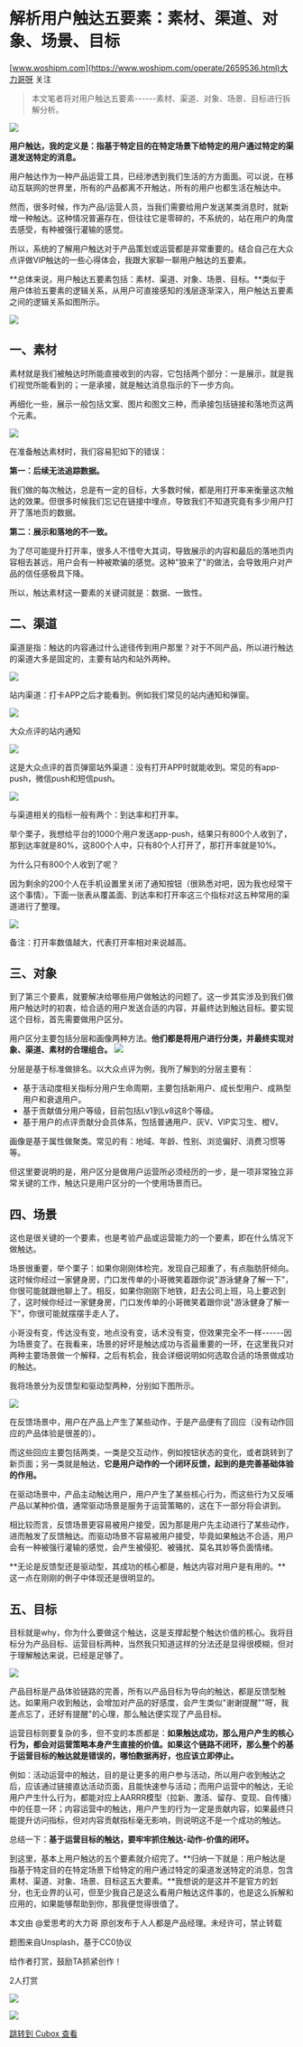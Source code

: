 解析用户触达五要素：素材、渠道、对象、场景、目标
========================

[www.woshipm.com](https://www.woshipm.com/operate/2659536.html)大力哥呀 关注

> 本文笔者将对用户触达五要素------素材、渠道、对象、场景、目标进行拆解分析。

![](https://image.cubox.pro/article/2022121510205755404/56944.jpg)

**用户触达，我的定义是：指基于特定目的在特定场景下给特定的用户通过特定的渠道发送特定的消息。**

用户触达作为一种产品运营工具，已经渗透到我们生活的方方面面。可以说，在移动互联网的世界里，所有的产品都离不开触达，所有的用户也都生活在触达中。

然而，很多时候，作为产品/运营人员，当我们需要给用户发送某类消息时，就新增一种触达。这种情况普遍存在，但往往它是零碎的，不系统的，站在用户的角度去感受，有种被强行灌输的感觉。

所以，系统的了解用户触达对于产品策划或运营都是非常重要的。结合自己在大众点评做VIP触达的一些心得体会，我跟大家聊一聊用户触达的五要素。

**总体来说，用户触达五要素包括：素材、渠道、对象、场景、目标。**类似于用户体验五要素的逻辑关系，从用户可直接感知的浅层逐渐深入，用户触达五要素之间的逻辑关系如图所示。

![](https://image.cubox.pro/article/2022121510205713634/29069.jpg)

一、素材
----

素材就是我们被触达时所能直接收到的内容，它包括两个部分：一是展示，就是我们视觉所能看到的；一是承接，就是触达消息指示的下一步方向。

再细化一些，展示一般包括文案、图片和图文三种，而承接包括链接和落地页这两个元素。

![](https://image.cubox.pro/article/2022121510205767561/75809.jpg)

在准备触达素材时，我们容易犯如下的错误：

**第一：后续无法追踪数据。**

我们做的每次触达，总是有一定的目标，大多数时候，都是用打开率来衡量这次触达的效果。但很多时候我们忘记在链接中埋点，导致我们不知道究竟有多少用户打开了落地页的数据。

**第二：展示和落地的不一致。**

为了尽可能提升打开率，很多人不惜夸大其词，导致展示的内容和最后的落地页内容相去甚远，用户会有一种被欺骗的感觉。这种"狼来了"的做法，会导致用户对产品的信任感极具下降。

所以，触达素材这一要素的关键词就是：数据、一致性。

二、渠道
----

渠道是指：触达的内容通过什么途径传到用户那里？对于不同产品，所以进行触达的渠道大多是固定的，主要有站内和站外两种。

![](https://image.cubox.pro/article/2022121510205723302/55738.jpg)

站内渠道：打卡APP之后才能看到。例如我们常见的站内通知和弹窗。

![](https://image.cubox.pro/article/2022121510205778205/32551.jpg)

大众点评的站内通知

![](https://image.cubox.pro/article/2022121510205825605/18360.jpg)

这是大众点评的首页弹窗站外渠道：没有打开APP时就能收到。常见的有app-push，微信push和短信push。

![](https://image.cubox.pro/article/2022121510205868075/26680.jpg)

与渠道相关的指标一般有两个：到达率和打开率。

举个栗子，我想给平台的1000个用户发送app-push，结果只有800个人收到了，那到达率就是80%，这800个人中，只有80个人打开了，那打开率就是10%。

为什么只有800个人收到了呢？

因为剩余的200个人在手机设置里关闭了通知按钮（很熟悉对吧，因为我也经常干这个事情）。下面一张表从覆盖面、到达率和打开率这三个指标对这五种常用的渠道进行了整理。

![](https://image.cubox.pro/article/2022121510205817421/81429.jpg)

备注：打开率数值越大，代表打开率相对来说越高。

三、对象
----

到了第三个要素，就要解决给哪些用户做触达的问题了。这一步其实涉及到我们做用户触达时的初衷，给合适的用户发送合适的内容，并最终达到触达目标。要实现这个目标，首先需要做用户区分。

用户区分主要包括分层和画像两种方法。**他们都是将用户进行分类，并最终实现对象、渠道、素材的合理组合。** ![](https://image.cubox.pro/article/2022121510205865206/12975.jpg)

分层是基于标准做排名。以大众点评为例，我所了解到的分层主要有：

* 基于活动度相关指标分用户生命周期，主要包括新用户、成长型用户、成熟型用户和衰退用户。
* 基于贡献值分用户等级，目前包括Lv1到Lv8这8个等级。
* 基于用户的点评贡献分会员体系，包括普通用户、灰V、VIP实习生、橙V。

画像是基于属性做聚类。常见的有：地域、年龄、性别、浏览偏好、消费习惯等等。

但这里要说明的是，用户区分是做用户运营所必须经历的一步，是一项非常独立非常关键的工作，触达只是用户区分的一个使用场景而已。

四、场景
----

这也是很关键的一个要素，也是考验产品或运营能力的一个要素，即在什么情况下做触达。

场景很重要，举个栗子：如果你刚刚体检完，发现自己超重了，有点脂肪肝倾向。这时候你经过一家健身房，门口发传单的小哥微笑着跟你说"游泳健身了解一下"，你很可能就跟他聊上了。相反，如果你刚刚下地铁，赶去公司上班，马上要迟到了，这时候你经过一家健身房，门口发传单的小哥微笑着跟你说"游泳健身了解一下"，你很可能就摆摆手走人了。

小哥没有变，传达没有变，地点没有变，话术没有变，但效果完全不一样------因为场景变了。在我看来，场景的好坏是触达成功与否最重要的一环，在这里我只对两种主要场景做一个解释，之后有机会，我会详细说明如何选取合适的场景做成功的触达。

我将场景分为反馈型和驱动型两种，分别如下图所示。

![](https://image.cubox.pro/article/2022121510205890114/42368.jpg)

在反馈场景中，用户在产品上产生了某些动作，于是产品便有了回应（没有动作回应的产品体验是很差的）。

而这些回应主要包括两类，一类是交互动作，例如按钮状态的变化，或者跳转到了新页面；另一类就是触达，**它是用户动作的一个闭环反馈，起到的是完善基础体验的作用。**

在驱动场景中，产品主动触达用户，用户产生了某些核心行为，而这些行为又反哺产品以某种价值，通常驱动场景是服务于运营策略的，这在下一部分将会讲到。

相比较而言，反馈场景更容易被用户接受，因为那是用户先主动进行了某些动作，进而触发了反馈触达。而驱动场景不容易被用户接受，毕竟如果触达不合适，用户会有一种被强行灌输的感觉，会产生被侵犯、被骚扰、莫名其妙等负面情绪。

**无论是反馈型还是驱动型，其成功的核心都是，触达内容对用户是有用的。**这一点在刚刚的例子中体现还是很明显的。

五、目标
----

目标就是why，你为什么要做这个触达，这是支撑起整个触达价值的核心。我将目标分为产品目标、运营目标两种，当然我只知道这样的分法还是显得很模糊，但对于理解触达来说，已经是足够了。

![](https://image.cubox.pro/article/2022121510205829540/22747.jpg)

产品目标是产品体验链路的完善，所有以产品目标为导向的触达，都是反馈型触达。如果用户收到触达，会增加对产品的好感度，会产生类似"谢谢提醒""呀，我差点忘了，还好有提醒"的心理，那么触达便实现了产品目标。

运营目标则要复杂的多，但不变的本质都是：**如果触达成功，那么用户产生的核心行为，都会对运营策略本身产生直接的价值。如果这个链路不闭环，那么整个的基于运营目标的触达就是错误的，哪怕数据再好，也应该立即停止。**

例如：活动运营中的触达，目的是让更多的用户参与活动，所以用户收到触达之后，应该通过链接直达活动页面，且能快速参与活动；而用户运营中的触达，无论用户产生什么行为，都能对应上AARRR模型（拉新、激活、留存、变现、自传播）中的任意一环；内容运营中的触达，用户产生的行为一定是贡献内容，如果最终只能提升访问指标，但对内容贡献指标毫无影响，则说明这不是一个成功的触达。

总结一下：**基于运营目标的触达，要牢牢抓住触达-动作-价值的闭环。**

到这里，基本上用户触达的五个要素就介绍完了。**归纳一下就是：用户触达是指基于特定目的在特定场景下给特定的用户通过特定的渠道发送特定的消息，包含素材、渠道、对象、场景、目标这五大要素。**我想说的是这并不是官方的划分，也无业界的认可，但至少我自己是这么看用户触达这件事的，也是这么拆解和应用的，如果能够帮助到你，那我便觉得很值了。

本文由 @爱思考的大力哥 原创发布于人人都是产品经理。未经许可，禁止转载

题图来自Unsplash，基于CC0协议

给作者打赏，鼓励TA抓紧创作！

2人打赏

![](https://image.cubox.pro/article/2020090504143272021/85786.jpg)

![](https://image.cubox.pro/article/2021093014533995203/77894.jpg)

[跳转到 Cubox 查看](https://cubox.pro/my/card?id=7033490790986812887)
